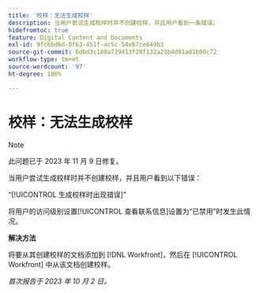 ```yaml
---
title: '校样：无法生成校样'
description: 当用户尝试生成校样时并不创建校样，并且用户看到一条错误。
hidefromtoc: true
feature: Digital Content and Documents
exl-id: 9fcbbd6d-0f63-451f-ac5c-54eb7ce649b3
source-git-commit: 6d6d3c180a739413f28f132a23b4d91ad1b80c72
workflow-type: tm+mt
source-wordcount: '97'
ht-degree: 100%

---
```


# 校样：无法生成校样

>[!NOTE]
>
>此问题已于 2023 年 11 月 9 日修复。

当用户尝试生成校样时并不创建校样，并且用户看到以下错误：

“[!UICONTROL 生成校样时出现错误]”

将用户的访问级别设置[!UICONTROL 查看联系信息]设置为“已禁用”时发生此情况。

**解决方法**

将要从其创建校样的文档添加到 [!DNL Workfront]，然后在 [!UICONTROL Workfront] 中从该文档创建校样。

_首次报告于 2023 年 10 月 2 日。_
